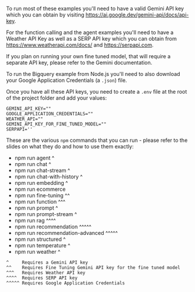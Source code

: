 To run most of these examples you'll need to have a valid Gemini API key which you can obtain by visiting https://ai.google.dev/gemini-api/docs/api-key.

For the function calling and the agent examples you'll need to have a Weather API Key as well as a SERP API key which you can obtain from https://www.weatherapi.com/docs/ and https://serpapi.com.

If you plan on running your own fine tuned model, that will require a separate API key, please refer to the Gemini documentation.

To run the Bigquery example from Node.js you'll need to also download your Google Application Credentials (a `.json`) file.

Once you have all these API keys, you need to create a `.env` file at the root of the project folder and add your values:

```
GEMINI_API_KEY=""
GOOGLE_APPLICATION_CREDENTIALS=""
WEATHER_API=""
GEMINI_API_KEY_FOR_FINE_TUNED_MODEL=""
SERPAPI=''
```

These are the various `npm` commands that you can run - please refer to the slides on what they do and how to use them exactly:

* npm run agent ^
* npm run chat ^
* npm run chat-stream ^
* npm run chat-with-history ^
* npm run embedding ^
* npm run ecommerce
* npm run fine-tuning ^^
* npm run function ^^^
* npm run prompt ^
* npm run prompt-stream ^
* npm run rag ^^^^
* npm run recommendation ^^^^^
* npm run recommendation-advanced ^^^^^
* npm run structured ^
* npm run temperature ^
* npm run weather ^

```
^     Requires a Gemini API key
^^    Requires Fine Tuning Gemini API key for the fine tuned model
^^^   Requires Weather API key
^^^^  Requires SERP API key
^^^^^ Requires Google Application Credentials
```
